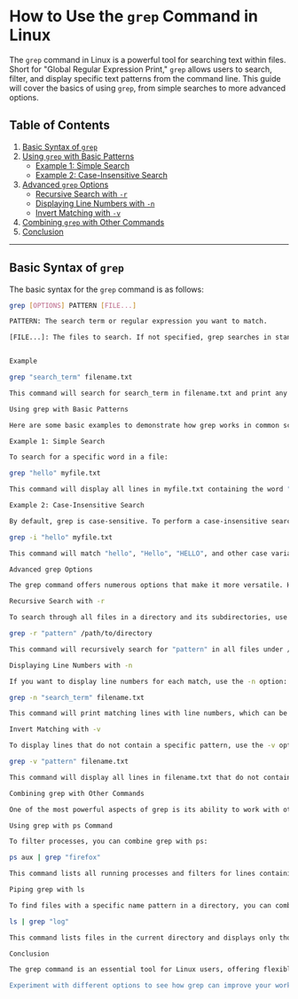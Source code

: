 # How to Use the `grep` Command in Linux

The `grep` command in Linux is a powerful tool for searching text within files. Short for "Global Regular Expression Print," `grep` allows users to search, filter, and display specific text patterns from the command line. This guide will cover the basics of using `grep`, from simple searches to more advanced options.

## Table of Contents
1. [Basic Syntax of `grep`](#basic-syntax-of-grep)
2. [Using `grep` with Basic Patterns](#using-grep-with-basic-patterns)
   - [Example 1: Simple Search](#example-1-simple-search)
   - [Example 2: Case-Insensitive Search](#example-2-case-insensitive-search)
3. [Advanced `grep` Options](#advanced-grep-options)
   - [Recursive Search with `-r`](#recursive-search-with--r)
   - [Displaying Line Numbers with `-n`](#displaying-line-numbers-with--n)
   - [Invert Matching with `-v`](#invert-matching-with--v)
4. [Combining `grep` with Other Commands](#combining-grep-with-other-commands)
5. [Conclusion](#conclusion)

---

## Basic Syntax of `grep`

The basic syntax for the `grep` command is as follows:

```bash
grep [OPTIONS] PATTERN [FILE...]

PATTERN: The search term or regular expression you want to match.

[FILE...]: The files to search. If not specified, grep searches in standard input.


Example

grep "search_term" filename.txt

This command will search for search_term in filename.txt and print any matching lines.

Using grep with Basic Patterns

Here are some basic examples to demonstrate how grep works in common scenarios.

Example 1: Simple Search

To search for a specific word in a file:

grep "hello" myfile.txt

This command will display all lines in myfile.txt containing the word "hello".

Example 2: Case-Insensitive Search

By default, grep is case-sensitive. To perform a case-insensitive search, use the -i option:

grep -i "hello" myfile.txt

This command will match "hello", "Hello", "HELLO", and other case variations.

Advanced grep Options

The grep command offers numerous options that make it more versatile. Here are a few of the most useful options:

Recursive Search with -r

To search through all files in a directory and its subdirectories, use the -r (or --recursive) option:

grep -r "pattern" /path/to/directory

This command will recursively search for "pattern" in all files under /path/to/directory.

Displaying Line Numbers with -n

If you want to display line numbers for each match, use the -n option:

grep -n "search_term" filename.txt

This command will print matching lines with line numbers, which can be helpful for locating specific matches within large files.

Invert Matching with -v

To display lines that do not contain a specific pattern, use the -v option:

grep -v "pattern" filename.txt

This command will display all lines in filename.txt that do not contain "pattern."

Combining grep with Other Commands

One of the most powerful aspects of grep is its ability to work with other Linux commands. Here are a few examples:

Using grep with ps Command

To filter processes, you can combine grep with ps:

ps aux | grep "firefox"

This command lists all running processes and filters for lines containing "firefox".

Piping grep with ls

To find files with a specific name pattern in a directory, you can combine ls with grep:

ls | grep "log"

This command lists files in the current directory and displays only those containing "log" in the filename.

Conclusion

The grep command is an essential tool for Linux users, offering flexible text searching capabilities that can be adapted to a wide range of tasks. By mastering basic and advanced options, you'll be able to filter through files, directories, and system outputs effectively.

Experiment with different options to see how grep can improve your workflow in Linux!



